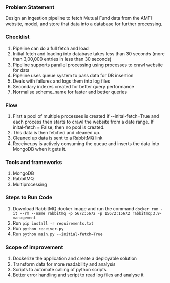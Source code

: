 ### Problem Statement

Design an ingestion pipeline to fetch Mutual Fund data from the AMFI website, model, and store that data into a database for further processing.

### Checklist

1. Pipeline can do a full fetch and load
2. Initial fetch and loading into database takes less than 30 seconds (more than 3,00,000 entries in less than 30 seconds)
3. Pipeline supports parallel processing using processes to crawl website for data
4. Pipeline uses queue system to pass data for DB insertion
5. Deals with failures and logs them into log files
6. Secondary indexes created for better query performance
7. Normalise scheme_name for faster and better queries

### Flow

1. First a pool of multiple processes is created if --inital-fetch=True and each process then starts to crawl the website from a date range. If inital-fetch = False, then no pool is created.
2. This data is then fetched and cleaned up.
3. Cleaned up data is sent to a RabbitMQ link
4. Receiver.py is actively consuming the queue and inserts the data into MongoDB when it gets it.

### Tools and frameworks

1. MongoDB
2. RabbitMQ
3. Multiprocessing

### Steps to Run Code

1. Download RabbitMQ docker image and run the command ```docker run -it --rm --name rabbitmq -p 5672:5672 -p 15672:15672 rabbitmq:3.9-management```
2. Run ```pip install -r requirements.txt```
2. Run ```python receiver.py ```
3. Run ```python main.py --initial-fetch=True```

### Scope of improvement

1. Dockerize the application and create a deployable solution
2. Transform data for more readability and analysis
3. Scripts to automate calling of python scripts
4. Better error handling and script to read log files and analyse it